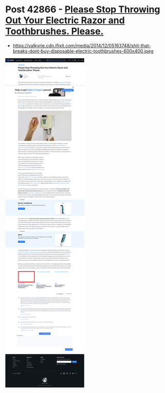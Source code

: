 # Post 42866 - [Please Stop Throwing Out Your Electric Razor and Toothbrushes. Please.](https://www.ifixit.com/News/42866/please-stop-throwing-out-your-electric-razor-and-toothbrushes-please)

- https://valkyrie.cdn.ifixit.com/media/2014/12/05163748/shit-that-breaks-dont-buy-disposable-electric-toothbrushes-600x400.jpeg

![screencap](screenshots/fd207d3d-bd7f-4f4b-b34e-363d73df6024.png)
